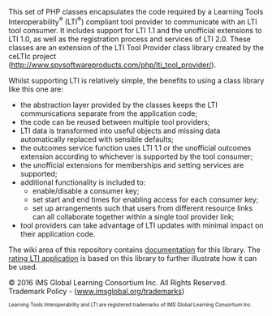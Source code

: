 ﻿This set of PHP classes encapsulates the code required by a Learning Tools Interoperability<sup>®</sup> (LTI<sup>®</sup>) compliant tool provider to communicate with an LTI tool consumer.
It includes support for LTI 1.1 and the unofficial extensions to LTI 1.0, as well as the registration process and services of LTI 2.0.
These classes are an extension of the LTI Tool Provider class library created by the ceLTIc project (http://www.spvsoftwareproducts.com/php/lti_tool_provider/).

Whilst supporting LTI is relatively simple, the benefits to using a class library like this one are:
* the abstraction layer provided by the classes keeps the LTI communications separate from the application code;
* the code can be reused between multiple tool providers;
* LTI data is transformed into useful objects and missing data automatically replaced with sensible defaults;
* the outcomes service function uses LTI 1.1 or the unofficial outcomes extension according to whichever is supported by the tool consumer;
* the unofficial extensions for memberships and setting services are supported;
* additional functionality is included to:
    * enable/disable a consumer key;
    * set start and end times for enabling access for each consumer key;
    * set up arrangements such that users from different resource links can all collaborate together within a single tool provider link;
* tool providers can take advantage of LTI updates with minimal impact on their application code.

The wiki area of this repository contains [documentation](https://github.com/1EdTech/LTI-Tool-Provider-Library-PHP/wiki) for this library.  The [rating LTI application](https://github.com/1EdTech/LTI-Sample-Tool-Provider-PHP) is based on this library to further illustrate how it can be used.

&copy; 2016 IMS Global Learning Consortium Inc. All Rights Reserved. Trademark Policy - (www.imsglobal.org/trademarks)

<sup><sub>Learning Tools Interoperability and LTI are registered trademarks of IMS Global Learning Consortium Inc.</sub></sup>
